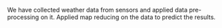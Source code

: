 We have collected weather data from sensors and applied data pre-processing on it.
Applied map reducing on the data to predict the results.

